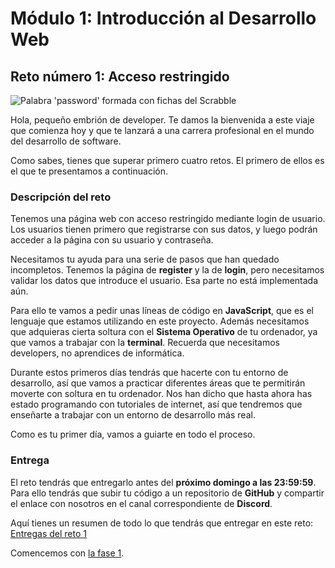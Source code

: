 # Módulo 1: Introducción al Desarrollo Web

## Reto número 1: Acceso restringido

![Palabra 'password' formada con fichas del Scrabble](/images/password.webp)

Hola, pequeño embrión de developer. Te damos la bienvenida a este viaje que comienza hoy y que te lanzará a una carrera profesional en el mundo del desarrollo de software.

Como sabes, tienes que superar primero cuatro retos. El primero de ellos es el que te presentamos a continuación.

### Descripción del reto

Tenemos una página web con acceso restringido mediante login de usuario. Los usuarios tienen primero que registrarse con sus datos, y luego podrán acceder a la página con su usuario y contraseña.

Necesitamos tu ayuda para una serie de pasos que han quedado incompletos. Tenemos la página de **register** y la de **login**, pero necesitamos validar los datos que introduce el usuario. Esa parte no está implementada aún.

Para ello te vamos a pedir unas líneas de código en **JavaScript**, que es el lenguaje que estamos utilizando en este proyecto. Además necesitamos que adquieras cierta soltura con el **Sistema Operativo** de tu ordenador, ya que vamos a trabajar con la **terminal**. Recuerda que necesitamos developers, no aprendices de informática.

Durante estos primeros días tendrás que hacerte con tu entorno de desarrollo, así que vamos a practicar diferentes áreas que te permitirán moverte con soltura en tu ordenador. Nos han dicho que hasta ahora has estado programando con tutoriales de internet, así que tendremos que enseñarte a trabajar con un entorno de desarrollo más real.

Como es tu primer día, vamos a guiarte en todo el proceso.

### Entrega

El reto tendrás que entregarlo antes del **próximo domingo a las 23:59:59**. Para ello tendrás que subir tu código a un repositorio de **GitHub** y compartir el enlace con nosotros en el canal correspondiente de **Discord**.

Aquí tienes un resumen de todo lo que tendrás que entregar en este reto: <a href="/challenge1/entregas">Entregas del reto 1</a>

Comencemos con <a href="/challenge1/os">la fase 1</a>.
